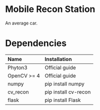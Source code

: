# Mobile Recon Station
An average car.

# Dependencies
| Name | Installation |
| :------------- | :------------- |
| Phyton3 | Official guide |
| OpenCV >= 4 | Official guide |
| numpy | pip install numpy |
| cv_recon | pip install cv-recon |
| flask | pip install Flask |
